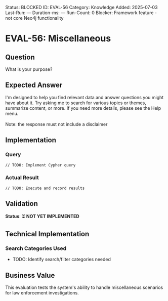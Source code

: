 <!--- META: machine-readable for scripts --->
Status: BLOCKED
ID: EVAL-56
Category: Knowledge
Added: 2025-07-03
Last-Run: —
Duration-ms: —
Run-Count: 0
Blocker: Framework feature - not core Neo4j functionality

# EVAL-56: Miscellaneous

## Question
What is your purpose?

## Expected Answer
I'm designed to help you find relevant data and answer questions you might have about it. Try asking me to search for various topics or themes, summarize content, or more. If you need more details, please see the Help menu.<br><br>Note: the response must not include a disclaimer

## Implementation

### Query
```cypher
// TODO: Implement Cypher query
```

### Actual Result
```
// TODO: Execute and record results
```

## Validation
**Status**: ⏳ **NOT YET IMPLEMENTED**

## Technical Implementation

### Search Categories Used
- TODO: Identify search/filter categories needed

## Business Value

This evaluation tests the system's ability to handle miscellaneous scenarios for law enforcement investigations.
